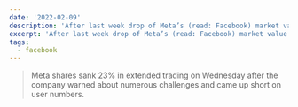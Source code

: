 ```yaml
---
date: '2022-02-09'
description: 'After last week drop of Meta’s (read: Facebook) market value by $230 billion in a single day, an article by CNBC exposed how Facebook is kicking the can down the road, by accusing Apple’s privacy changes to iOS. Kif Leswing reports the true reasons behind the massive plunge.'
excerpt: 'After last week drop of Meta’s (read: Facebook) market value by $230 billion in a single day, <a href="https://www.cnbc.com/2022/02/02/facebook-says-apple-ios-privacy-change-will-cost-10-billion-this-year.html">an article by CNBC</a> exposed how Facebook is kicking the can down the road, by accusing Apple’s privacy changes to iOS. Kif Leswing reports the true reasons behind the massive plunge:'
tags:
  - facebook
---
```

> Meta shares sank 23% in extended trading on Wednesday after the company warned about numerous challenges and came up short on user numbers.
